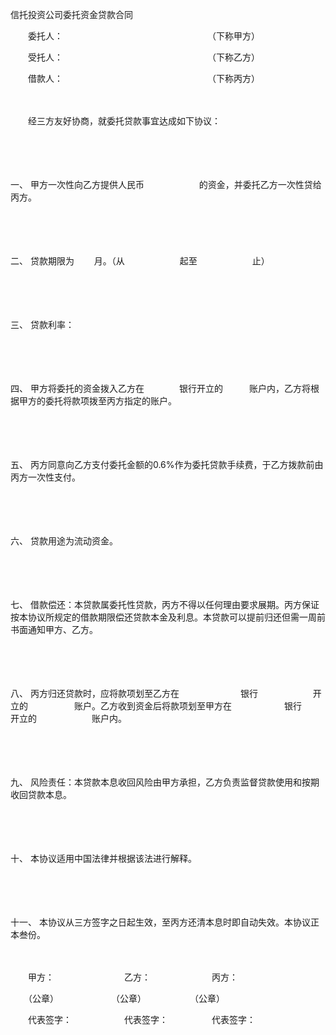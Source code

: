 



信托投资公司委托资金贷款合同



 

　　委托人：　　　　　　　　　　　　　　　　　（下称甲方）

　　受托人：　　　　　　　　　　　　　　　　　（下称乙方）

　　借款人：　　　　　　　　　　　　　　　　　（下称丙方）　　

　　

　　经三方友好协商，就委托贷款事宜达成如下协议：

　　

　　

一、
甲方一次性向乙方提供人民币　　　　　　 的资金，并委托乙方一次性贷给丙方。

　　

　　

二、
贷款期限为　　 月。（从　　　　　　 起至　　　　　　 止）

　　

　　

三、
贷款利率：

　　

　　

四、
甲方将委托的资金拨入乙方在　　　　银行开立的　　　账户内，乙方将根据甲方的委托将款项拨至丙方指定的账户。

　　

　　

五、
丙方同意向乙方支付委托金额的0.6%作为委托贷款手续费，于乙方拨款前由丙方一次性支付。

　　

　　

六、
贷款用途为流动资金。

　　

　　

七、
借款偿还：本贷款属委托性贷款，丙方不得以任何理由要求展期。丙方保证按本协议所规定的借款期限偿还贷款本金及利息。本贷款可以提前归还但需一周前书面通知甲方、乙方。

　　

　　

八、
丙方归还贷款时，应将款项划至乙方在　　　　　　　银行　　　　　　 开立的　　　　　 账户。乙方收到资金后将款项划至甲方在　　　　　　银行　　　　开立的　　　　　　 账户内。

　　

　　

九、
风险责任：本贷款本息收回风险由甲方承担，乙方负责监督贷款使用和按期收回贷款本息。

　　

　　

十、
本协议适用中国法律并根据该法进行解释。

　　

　　

十一、
本协议从三方签字之日起生效，至丙方还清本息时即自动失效。本协议正本叁份。　　

　　

　　甲方：　　　　　　　　乙方：　　　　　　　丙方：

　　（公章）　　　　　　　（公章）　　　　　　（公章）

　　代表签字：　　　　　　代表签字：　　　　　代表签字：
